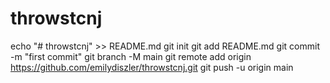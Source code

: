 # throwstcnj
echo "# throwstcnj" >> README.md
git init
git add README.md
git commit -m "first commit"
git branch -M main
git remote add origin https://github.com/emilydiszler/throwstcnj.git
git push -u origin main
